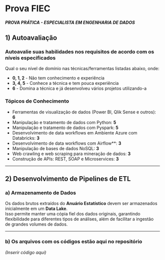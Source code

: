 # Prova FIEC  
##### PROVA PRÁTICA - ESPECIALISTA EM ENGENHARIA DE DADOS  

## 1) Autoavaliação  
### Autoavalie suas habilidades nos requisitos de acordo com os níveis especificados  

Qual o seu nível de domínio nas técnicas/ferramentas listadas abaixo, onde:  
- **0, 1, 2** - Não tem conhecimento e experiência  
- **3, 4, 5** - Conhece a técnica e tem pouca experiência  
- **6** - Domina a técnica e já desenvolveu vários projetos utilizando-a  

### **Tópicos de Conhecimento**  
- Ferramentas de visualização de dados (Power BI, Qlik Sense e outros): **6**  
- Manipulação e tratamento de dados com Python: **5**  
- Manipulação e tratamento de dados com Pyspark: **5**  
- Desenvolvimento de data workflows em Ambiente Azure com Databricks: **3**  
- Desenvolvimento de data workflows com Airflow**: **3**  
- Manipulação de bases de dados NoSQL: **3**  
- Web crawling e web scraping para mineração de dados: **3**  
- Construção de APIs: REST, SOAP e Microservices: **3**  

---

## 2) Desenvolvimento de Pipelines de ETL  

### a) Armazenamento de Dados  
Os dados brutos extraídos do **Anuário Estatístico** devem ser armazenados inicialmente em um **Data Lake**.  
Isso permite manter uma cópia fiel dos dados originais, garantindo flexibilidade para diferentes tipos de análises, além de facilitar a ingestão de grandes volumes de dados.  

---

### b) Os arquivos com os códigos estão aqui no repositório
*(Inserir código aqui)*
